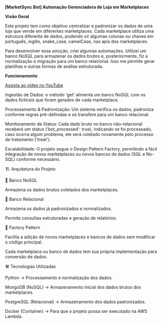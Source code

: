**[MarketSync Bot] Automação Gerenciadora de Loja em Marketplaces**

**Visão Geral**

Este projeto tem como objetivo centralizar e padronizar os dados de uma loja que vende em diferentes marketplaces. 
Cada marketplace utiliza uma estrutura diferente de dados, podendo vir algumas colunas ou chaves em português, inglês, snake_case, camelCase, nas apis dos marketplaces.

Para desenvolver essa solução, criei algumas automações. 
Utilizei um banco NoSQL para armazenar os dados brutos e, posteriormente, fiz a normalização e migração para um banco relacional. Isso me permite gerar planilhas e outras formas de análise estruturada.

**Funcionamento**

[Assista ao vídeo no YouTube](https://youtu.be/uXqIMqcdddQ)

Ingestão de Dados: o método 'get' alimenta um banco NoSQL com os dados fictíceis que foram gerados de cada marketplace.

Processamento & Padronização: Um sistema verifica os dados, padroniza conforme regras pré-definidas e os transfere para um banco relacional.

Monitoramento de Status: Cada dado bruto no banco não-relacional receberá um status ('bot_processed': true), indicando se foi processado, caso ocorra algum problema, ele será coletado novamente pelo processo de tratamento ('treat').

Escalabilidade: O projeto segue o Design Pattern Factory, permitindo a fácil integração de novos marketplaces ou novos bancos de dados (SQL e No-SQL) conforme necessário.

🏗️ Arquitetura do Projeto

🔹 Banco NoSQL

Armazena os dados brutos coletados dos marketplaces.

🔹 Banco Relacional

Armazena os dados já padronizados e normalizados.

Permite consultas estruturadas e geração de relatórios.

🔹 Factory Pattern

Facilita a adição de novos marketplaces e bancos de dados sem modificar o código principal.

Cada marketplace ou banco de dados tem sua própria implementação para conversão de dados.

🛠️ Tecnologias Utilizadas

Python → Processamento e normalização dos dados.

MongoDB (NoSQL) → Armazenamento inicial dos dados brutos dos marketplaces.

PostgreSQL (Relacional) → Armazenamento dos dados padronizados.

Docker (Container) → Para que o projeto possa ser executado na AWS Lambda.
